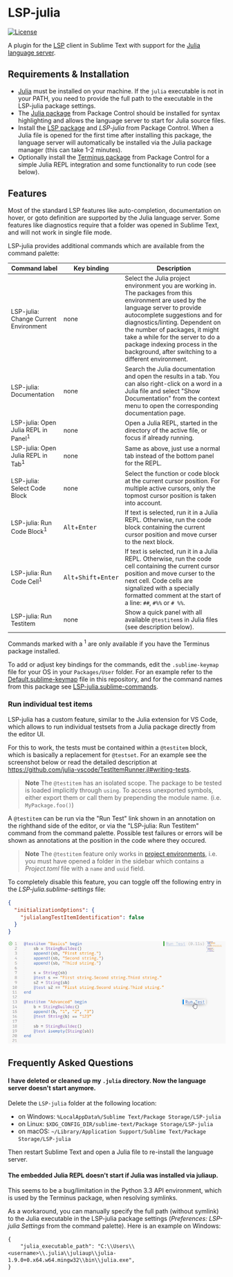 # LSP-julia

[![License](https://img.shields.io/github/license/sublimelsp/LSP-julia)](https://github.com/sublimelsp/LSP-julia/blob/master/LICENSE)

A plugin for the [LSP](https://packagecontrol.io/packages/LSP) client in Sublime Text with support for the [Julia language server](https://github.com/julia-vscode/LanguageServer.jl).


## Requirements & Installation

* [Julia](https://julialang.org/) must be installed on your machine.
  If the `julia` executable is not in your PATH, you need to provide the full path to the executable in the LSP-julia package settings.
* The [Julia package](https://packagecontrol.io/packages/Julia) from Package Control should be installed for syntax highlighting and allows the language server to start for Julia source files.
* Install the [LSP package](https://packagecontrol.io/packages/LSP) and *LSP-julia* from Package Control.
  When a Julia file is opened for the first time after installing this package, the language server will automatically be installed via the Julia package manager (this can take 1-2 minutes).
* Optionally install the [Terminus package](https://packagecontrol.io/packages/Terminus) from Package Control for a simple Julia REPL integration and some functionality to run code (see below).


## Features

Most of the standard LSP features like auto-completion, documentation on hover, or goto definition are supported by the Julia language server.
Some features like diagnostics require that a folder was opened in Sublime Text, and will not work in single file mode.

LSP-julia provides additional commands which are available from the command palette:

| Command label | Key binding | Description |
| ------------- | ----------- | ----------- |
| LSP-julia: Change Current Environment | none | Select the Julia project environment you are working in. The packages from this environment are used by the language server to provide autocomplete suggestions and for diagnostics/linting. Dependent on the number of packages, it might take a while for the server to do a package indexing process in the background, after switching to a different environment. |
| LSP-julia: Documentation | none | Search the Julia documentation and open the results in a tab. You can also right-click on a word in a Julia file and select "Show Documentation" from the context menu to open the corresponding documentation page. |
| LSP-julia: Open Julia REPL in Panel<sup>1</sup> | none | Open a Julia REPL, started in the directory of the active file, or focus if already running. |
| LSP-julia: Open Julia REPL in Tab<sup>1</sup> | none | Same as above, just use a normal tab instead of the bottom panel for the REPL. |
| LSP-julia: Select Code Block | none | Select the function or code block at the current cursor position. For multiple active cursors, only the topmost cursor position is taken into account. |
| LSP-julia: Run Code Block<sup>1</sup> | <kbd>Alt</kbd>+<kbd>Enter</kbd> | If text is selected, run it in a Julia REPL. Otherwise, run the code block containing the current cursor position and move curser to the next block. |
| LSP-julia: Run Code Cell<sup>1</sup> | <kbd>Alt</kbd>+<kbd>Shift</kbd>+<kbd>Enter</kbd> | If text is selected, run it in a Julia REPL. Otherwise, run the code cell containing the current cursor position and move curser to the next cell. Code cells are signalized with a specially formatted comment at the start of a line: `##`, `#%%` or `# %%`. |
| LSP-julia: Run Testitem | none | Show a quick panel with all available `@testitem`s in Julia files (see description below). |

Commands marked with a <sup>1</sup> are only available if you have the Terminus package installed.

To add or adjust key bindings for the commands, edit the `.sublime-keymap` file for your OS in your `Packages/User` folder.
For an example refer to the [Default.sublime-keymap](Default.sublime-keymap) file in this repository, and for the command names from this package see [LSP-julia.sublime-commands](LSP-julia.sublime-commands).

### Run individual test items

LSP-julia has a custom feature, similar to the Julia extension for VS Code, which allows to run individual testsets from a Julia package directly from the editor UI.

For this to work, the tests must be contained within a `@testitem` block, which is basically a replacement for `@testset`.
For an example see the screenshot below or read the detailed description at https://github.com/julia-vscode/TestItemRunner.jl#writing-tests.

> **Note**
> The `@testitem` has an isolated scope. The package to be tested is loaded implicitly through `using`. To access unexported symbols, either export them or call them by prepending the module name. (i.e. `MyPackage.foo()`)

A `@testitem` can be run via the "Run Test" link shown in an annotation on the righthand side of the editor, or via the "LSP-julia: Run Testitem" command from the command palette.
Possible test failures or errors will be shown as annotations at the position in the code where they occured.

> **Note**
> The `@testitem` feature only works in [project environments](https://docs.julialang.org/en/v1/manual/code-loading/#Project-environments), i.e. you must have opened a folder in the sidebar which contains a *Project.toml* file with a `name` and `uuid` field.

To completely disable this feature, you can toggle off the following entry in the *LSP-julia.sublime-settings* file:
```json
{
  "initializationOptions": {
    "julialangTestItemIdentification": false
  }
}
```

![Testitem preview](img/testitem.png)


## Frequently Asked Questions

#### I have deleted or cleaned up my `.julia` directory. Now the language server doesn't start anymore.

Delete the `LSP-julia` folder at the following location:
* on Windows: `%LocalAppData%/Sublime Text/Package Storage/LSP-julia`
* on Linux: `$XDG_CONFIG_DIR/sublime-text/Package Storage/LSP-julia`
* on macOS: `~/Library/Application Support/Sublime Text/Package Storage/LSP-julia`

Then restart Sublime Text and open a Julia file to re-install the language server.

#### The embedded Julia REPL doesn't start if Julia was installed via juliaup.

This seems to be a bug/limitation in the Python 3.3 API environment, which is used by the Terminus package, when resolving symlinks.

As a workaround, you can manually specify the full path (without symlink) to the Julia executable in the LSP-julia package settings (*Preferences: LSP-julia Settings* from the command palette).
Here is an example on Windows:
```jsonc
{
    "julia_executable_path": "C:\\Users\\<username>\\.julia\\juliaup\\julia-1.9.0+0.x64.w64.mingw32\\bin\\julia.exe",
}
```
